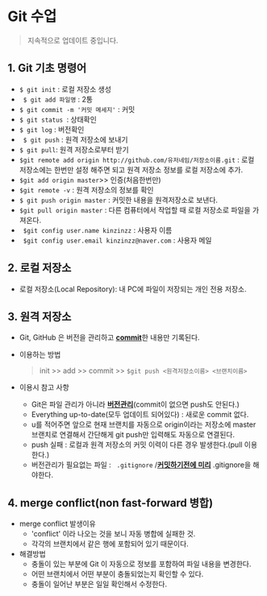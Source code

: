 # Git 수업

> 지속적으로 업데이트 중입니다.



## 1. Git 기초 명령어

- ` $ git init ` : 로컬 저장소 생성 
- ` $ git add 파일명` : 2통 
- ` $ git commit -m '커밋 메세지' ` : 커밋
- `$ git status `: 상태확인 
- `$ git log` : 버전확인  
- ` $ git push` : 원격 저장소에 보내기  
- ` $ git pull `: 원격 저장소로부터 받기 
- ` $git remote add origin http://github.com/유저네임/저장소이름.git ` : 로컬 저장소에는 한번만 설정 해주면 되고 원격 저장소 정보를 로컬 저장소에 추가.
- ` $git add origin master `>> 인증(처음한번만)
- ` $git remote -v `  : 원격 저장소의 정보를 확인
- ` $ git push origin master ` : 커밋한 내용을 원격저장소로 보낸다.
- ` $git pull origin master ` : 다른 컴퓨터에서 작업할 때 로컬 저장소로 파일을 가져온다.
- ` $git config user.name kinzinzz` : 사용자 이름 
- ` $git config user.email kinzinzz@naver.com` :  사용자 메일



## 2. 로컬 저장소

- 로컬 저장소(Local Repository): 내 PC에 파일이 저장되는 개인 전용 저장소.

  

  

## 3. 원격 저장소

- Git, GitHub 은 버전을 관리하고 <u><b>commit</b></u>한 내용만 기록된다.

- 이용하는 방법

  > init >> add >> commit >> ` $git push <원격저장소이름> <브랜치이름> ` 

- 이용시 참고 사항
  - Git은 파일 관리가 아니라 <u><b>버전관리</b></u>(commit이 없으면 push도 안된다.)
  - Everything up-to-date(모두 업데이트 되어있다) : 새로운 commit 없다.
  - u를 적어주면 앞으로 현재 브랜치를 자동으로 origin이라는 저장소에 master 브랜치로 연결해서 간단해게 git push만 입력해도 자동으로 연결된다.
  - push 실패 : 로컬과 원격 저장소의 커밋 이력이 다른 경우 발생한다.(pull 이용한다.)
  - 버전관리가 필요없는 파일 : `  .gitignore `  /**<u>커밋하기전에 미리</u>** .gitignore을 해야한다.



## 4. merge conflict(non fast-forward 병합)

- merge conflict 발생이유
  - 'conflict' 이라 나오는 것을 보니 자동 병합에 실패한 것.
  - 각각의 브랜치에서 같은 행에 포함되어 있기 때문이다.
- 해결방법
  - 충돌이 있는 부분에 Git 이 자동으로 정보를 포함하여 파일 내용을 변경한다.
  - 어떤 브랜치에서 어떤 부분이 충돌되었는지 확인할 수 있다.
  - 충돌이 일어난 부분은 일일 확인해서 수정한다.